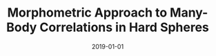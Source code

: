 ---
title: "Morphometric Approach to Many-Body Correlations in Hard Spheres"
collection: publications
permalink: /publication/2019-01-01-Morphometric-Approach-to-Many-Body-Correlations-in-Hard-Spheres
date: 2019-01-01
venue: 'Phys. Rev. Lett.'
paperurl: 'https://link.aps.org/doi/10.1103/PhysRevLett.122.068004'
citation: '<b>JFR</b>, F. Turci, R. Roth, and C. P. Royall, &quot;Morphometric Approach to Many-Body Correlations in Hard Spheres&quot;, Phys. Rev. Lett. (2019).'
---